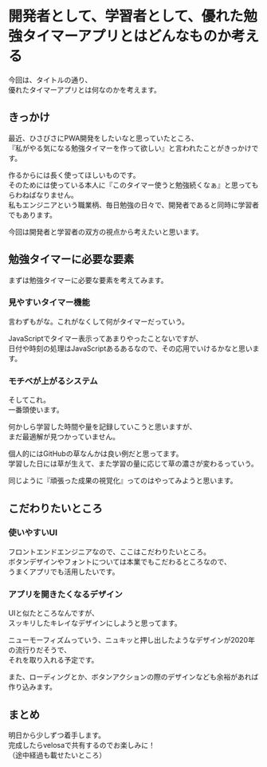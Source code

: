 # 開発者として、学習者として、優れた勉強タイマーアプリとはどんなものか考える  
今回は、タイトルの通り、  
優れたタイマーアプリとは何なのかを考えます。  

## きっかけ  
最近、ひさびさにPWA開発をしたいなと思っていたところ、  
『私がやる気になる勉強タイマーを作って欲しい』と言われたことがきっかけです。  

作るからには長く使ってほしいものです。  
そのためには使っている本人に『このタイマー使うと勉強続くなぁ』と思ってもらわねばなりません。  
私もエンジニアという職業柄、毎日勉強の日々で、開発者であると同時に学習者でもあります。  

今回は開発者と学習者の双方の視点から考えたいと思います。  

## 勉強タイマーに必要な要素  
まずは勉強タイマーに必要な要素を考えてみます。  

### 見やすいタイマー機能  
言わずもがな。これがなくして何がタイマーだっていう。  

JavaScriptでタイマー表示ってあまりやったことないですが、  
日付や時刻の処理はJavaScriptあるあるなので、その応用でいけるかなと思います。  

### モチベが上がるシステム  
そしてこれ。  
一番頭使います。  

何かしら学習した時間や量を記録していこうと思いますが、  
まだ最適解が見つかっていません。  

個人的にはGitHubの草なんかは良い例だと思ってます。  
学習した日には草が生えて、また学習の量に応じて草の濃さが変わるっていう。  

同じように『頑張った成果の視覚化』ってのはやってみようと思います。  

## こだわりたいところ  

### 使いやすいUI  
フロントエンドエンジニアなので、ここはこだわりたいところ。  
ボタンデザインやフォントについては本業でもこだわるところなので、  
うまくアプリでも活用したいです。  

### アプリを開きたくなるデザイン  
UIと似たところなんですが、  
スッキリしたキレイなデザインにしようと思ってます。  

ニューモーフィズムっていう、ニュキッと押し出したようなデザインが2020年の流行りだそうで、  
それを取り入れる予定です。  

また、ローディングとか、ボタンアクションの際のデザインなども余裕があれば作り込みます。  

## まとめ  
明日から少しずつ着手します。  
完成したらvelosaで共有するのでお楽しみに！  
（途中経過も載せたいところ）  
